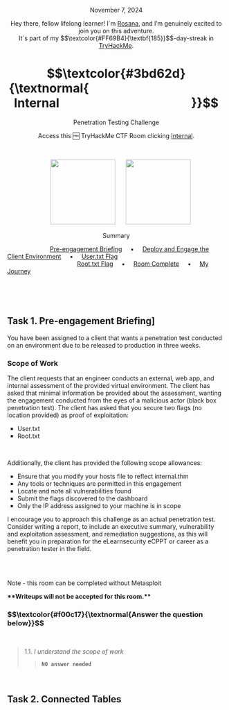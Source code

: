 <p align="center">November 7, 2024</p>
<p align="center">Hey there, fellow lifelong learner! I´m <a href="https://www.linkedin.com/in/rosanafssantos/">Rosana</a>, and I’m genuinely excited to join you on this adventure.<br>
It´s part of my $$\textcolor{#FF69B4}{\textbf{185}}$$-day-streak in  <a href="https://tryhackme.com/r/hacktivities">TryHackMe</a>.</p>

<h1 align="center">
  $$\textcolor{#3bd62d}{\textnormal{&nbsp;&nbsp;&nbsp;&nbsp;&nbsp;&nbsp;&nbsp;&nbsp;&nbsp;&nbsp;&nbsp;&nbsp;&nbsp;&nbsp;&nbsp;&nbsp;&nbsp;&nbsp;&nbsp;&nbsp;&nbsp;&nbsp;&nbsp;&nbsp;&nbsp;&nbsp;&nbsp;&nbsp;&nbsp;&nbsp;&nbsp;&nbsp;&nbsp;&nbsp;&nbsp;&nbsp;&nbsp;&nbsp;&nbsp;&nbsp;&nbsp;&nbsp;&nbsp;&nbsp;&nbsp;&nbsp;&nbsp; Internal &nbsp;&nbsp;&nbsp;&nbsp;&nbsp;&nbsp;&nbsp;&nbsp;&nbsp;&nbsp;&nbsp;&nbsp;&nbsp;&nbsp;&nbsp;&nbsp;&nbsp;&nbsp;&nbsp;&nbsp;&nbsp;&nbsp;&nbsp;&nbsp;&nbsp;&nbsp;&nbsp;&nbsp;&nbsp;&nbsp;&nbsp;&nbsp;&nbsp;&nbsp;&nbsp;&nbsp;&nbsp;&nbsp;&nbsp;&nbsp;&nbsp;&nbsp;&nbsp;&nbsp;&nbsp;}}$$
</h1>
<p align="center">Penetration Testing Challenge</p>
<p align="center">Access this 🆓 TryHackMe CTF Room clicking <a href="https://tryhackme.com/r/room/internal">Internal</a>.</p><br>
<p align="center">
  <img height="150px" hspace="20" src="https://github.com/user-attachments/assets/5ceacf01-bf39-4fbe-99eb-ad09ea685dc4">
  <img height="150px" src="https://github.com/user-attachments/assets/e8be0301-9f7a-489f-9bd5-c58c76ade73d">
</p>

<p align="center">Summary</p>

&nbsp;&nbsp;&nbsp;&nbsp;&nbsp;&nbsp;&nbsp;&nbsp;&nbsp;&nbsp;&nbsp;&nbsp;&nbsp;&nbsp;&nbsp;&nbsp;&nbsp;&nbsp;&nbsp;&nbsp;&nbsp;&nbsp;&nbsp;&nbsp; [Pre-engagement Briefing](#1) &nbsp;&nbsp;&nbsp;&nbsp;▪️&nbsp;&nbsp;&nbsp;&nbsp; [Deploy and Engage the Client Environment](#2) &nbsp;&nbsp;&nbsp;&nbsp;▪️&nbsp;&nbsp;&nbsp;&nbsp; [User.txt Flag](#2.1) &nbsp;<br>
&nbsp;&nbsp;&nbsp;&nbsp;&nbsp;&nbsp;&nbsp;&nbsp;&nbsp;&nbsp;&nbsp;&nbsp;&nbsp;&nbsp;&nbsp;&nbsp;&nbsp;&nbsp;&nbsp;&nbsp;&nbsp;&nbsp;&nbsp;&nbsp;&nbsp;&nbsp;&nbsp;&nbsp;&nbsp;&nbsp;&nbsp;&nbsp;&nbsp;&nbsp;&nbsp;&nbsp;&nbsp;&nbsp;&nbsp;&nbsp; [Root.txt Flag](#2.2)   &nbsp;&nbsp;&nbsp;&nbsp;▪️&nbsp;&nbsp;&nbsp;&nbsp; [Room Complete](#9) &nbsp;&nbsp;&nbsp;&nbsp;▪️&nbsp;&nbsp;&nbsp;&nbsp; [My Journey](#10)

<br>
<br>
<br>
<h2>Task 1. Pre-engagement Briefing]<a id='1'></a></h2>

<p>You have been assigned to a client that wants a penetration test conducted on an environment due to be released to production in three weeks. </p>

<h3>Scope of Work</h3>

<p>The client requests that an engineer conducts an external, web app, and internal assessment of the provided virtual environment. The client has asked that minimal information be provided about the assessment, wanting the engagement conducted from the eyes of a malicious actor (black box penetration test).  The client has asked that you secure two flags (no location provided) as proof of exploitation:</p>

<ul style="list-style-type:square">
    <li>User.txt</li>
    <li>Root.txt</li>
</ul></p>

<br>

<p>Additionally, the client has provided the following scope allowances:</p>

<ul style="list-style-type:square">
    <li>Ensure that you modify your hosts file to reflect internal.thm</li>
    <li>Any tools or techniques are permitted in this engagement</li>
    <li>Locate and note all vulnerabilities found</li>
    <li>Submit the flags discovered to the dashboard</li>
    <li>Only the IP address assigned to your machine is in scope</li>
</ul></p>

<p>I encourage you to approach this challenge as an actual penetration test. Consider writing a report, to include an executive summary, vulnerability and exploitation assessment, and remediation suggestions, as this will benefit you in preparation for the eLearnsecurity eCPPT or career as a penetration tester in the field.</p>
<br>
<br>
<p>Note - this room can be completed without Metasploit</p>
<p><strong>**Writeups will not be accepted for this room.**</strong></p>

<h3 align="left"> $$\textcolor{#f00c17}{\textnormal{Answer the question below}}$$ </h3>
<br>

> 1.1. <em>I understand the scope of work</em><br><a id='1.1'></a>
>> <code><strong>NO answer needed</strong></code>

<br>

<h2>Task 2. Connected Tables<a id='2'></a></h2>
<br>
